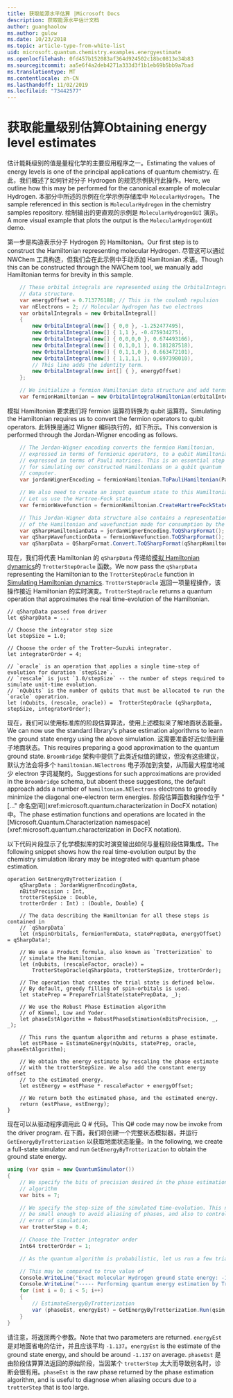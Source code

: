 ```yaml
---
title: 获取能源水平估算 |Microsoft Docs
description: 获取能源水平估计文档
author: guanghaolow
ms.author: gulow
ms.date: 10/23/2018
ms.topic: article-type-from-white-list
uid: microsoft.quantum.chemistry.examples.energyestimate
ms.openlocfilehash: 0fd457b152083af364d924502c18bc0813e34b83
ms.sourcegitcommit: aa5e6f4a2deb4271a333d3f1b1eb69b5bb9a7bad
ms.translationtype: MT
ms.contentlocale: zh-CN
ms.lasthandoff: 11/02/2019
ms.locfileid: "73442577"
---
```

# <a name="obtaining-energy-level-estimates"></a><span data-ttu-id="5f871-103">获取能量级别估算</span><span class="sxs-lookup"><span data-stu-id="5f871-103">Obtaining energy level estimates</span></span>
<span data-ttu-id="5f871-104">估计能耗级别的值是量程化学的主要应用程序之一。</span><span class="sxs-lookup"><span data-stu-id="5f871-104">Estimating the values of energy levels is one of the principal applications of quantum chemistry.</span></span> <span data-ttu-id="5f871-105">在此，我们概述了如何针对分子 Hydrogen 的规范示例执行此操作。</span><span class="sxs-lookup"><span data-stu-id="5f871-105">Here, we outline how this may be performed for the canonical example of molecular Hydrogen.</span></span> <span data-ttu-id="5f871-106">本部分中所述的示例在化学示例存储库中 `MolecularHydrogen`。</span><span class="sxs-lookup"><span data-stu-id="5f871-106">The sample referenced in this section is `MolecularHydrogen` in the chemistry samples repository.</span></span> <span data-ttu-id="5f871-107">绘制输出的更直观的示例是 `MolecularHydrogenGUI` 演示。</span><span class="sxs-lookup"><span data-stu-id="5f871-107">A more visual example that plots the output is the `MolecularHydrogenGUI` demo.</span></span>

<span data-ttu-id="5f871-108">第一步是构造表示分子 Hydrogen 的 Hamiltonian。</span><span class="sxs-lookup"><span data-stu-id="5f871-108">Our first step is to construct the Hamiltonian representing molecular Hydrogen.</span></span> <span data-ttu-id="5f871-109">尽管这可以通过 NWChem 工具构造，但我们会在此示例中手动添加 Hamiltonian 术语。</span><span class="sxs-lookup"><span data-stu-id="5f871-109">Though this can be constructed through the NWChem tool, we manually add Hamiltonian terms for brevity in this sample.</span></span>

```csharp
    // These orbital integrals are represented using the OrbitalIntegral
    // data structure.
    var energyOffset = 0.713776188; // This is the coulomb repulsion
    var nElectrons = 2; // Molecular hydrogen has two electrons
    var orbitalIntegrals = new OrbitalIntegral[]
    {
        new OrbitalIntegral(new[] { 0,0 }, -1.252477495),
        new OrbitalIntegral(new[] { 1,1 }, -0.475934275),
        new OrbitalIntegral(new[] { 0,0,0,0 }, 0.674493166),
        new OrbitalIntegral(new[] { 0,1,0,1 }, 0.181287518),
        new OrbitalIntegral(new[] { 0,1,1,0 }, 0.663472101),
        new OrbitalIntegral(new[] { 1,1,1,1 }, 0.697398010),
        // This line adds the identity term.
        new OrbitalIntegral(new int[] { }, energyOffset)
    };

    // We initialize a fermion Hamiltonian data structure and add terms to it.
    var fermionHamiltonian = new OrbitalIntegralHamiltonian(orbitalIntegrals).ToFermionHamiltonian();
```

<span data-ttu-id="5f871-110">模拟 Hamiltonian 要求我们将 fermion 运算符转换为 qubit 运算符。</span><span class="sxs-lookup"><span data-stu-id="5f871-110">Simulating the Hamiltonian requires us to convert the fermion operators to qubit operators.</span></span> <span data-ttu-id="5f871-111">此转换是通过 Wigner 编码执行的，如下所示。</span><span class="sxs-lookup"><span data-stu-id="5f871-111">This conversion is performed through the Jordan-Wigner encoding as follows.</span></span>

```csharp
    // The Jordan-Wigner encoding converts the fermion Hamiltonian, 
    // expressed in terms of fermionic operators, to a qubit Hamiltonian,
    // expressed in terms of Pauli matrices. This is an essential step
    // for simulating our constructed Hamiltonians on a qubit quantum
    // computer.
    var jordanWignerEncoding = fermionHamiltonian.ToPauliHamiltonian(Pauli.QubitEncoding.JordanWigner);

    // We also need to create an input quantum state to this Hamiltonian.
    // Let us use the Hartree-Fock state.
    var fermionWavefunction = fermionHamiltonian.CreateHartreeFockState(nElectrons);

    // This Jordan-Wigner data structure also contains a representation 
    // of the Hamiltonian and wavefunction made for consumption by the Q# operations.
    var qSharpHamiltonianData = jordanWignerEncoding.ToQSharpFormat();
    var qSharpWavefunctionData = fermionWavefunction.ToQSharpFormat();
    var qSharpData = QSharpFormat.Convert.ToQSharpFormat(qSharpHamiltonianData, qSharpWavefunctionData);
```

<span data-ttu-id="5f871-112">现在，我们将代表 Hamiltonian 的 `qSharpData` 传递给[模拟 Hamiltonian dynamics](xref:microsoft.quantum.libraries.standard.algorithms)的 `TrotterStepOracle` 函数。</span><span class="sxs-lookup"><span data-stu-id="5f871-112">We now pass the `qSharpData` representing the Hamiltonian to the `TrotterStepOracle` function in [Simulating Hamiltonian dynamics](xref:microsoft.quantum.libraries.standard.algorithms).</span></span> <span data-ttu-id="5f871-113">`TrotterStepOracle` 返回一项量程操作，该操作接近 Hamiltonian 的实时演变。</span><span class="sxs-lookup"><span data-stu-id="5f871-113">`TrotterStepOracle` returns a quantum operation that approximates the real time-evolution of the Hamiltonian.</span></span>

```qsharp
// qSharpData passed from driver
let qSharpData = ... 

// Choose the integrator step size
let stepSize = 1.0;

// Choose the order of the Trotter—Suzuki integrator.
let integratorOrder = 4;

// `oracle` is an operation that applies a single time-step of evolution for duration `stepSize`.
// `rescale` is just `1.0/stepSize` -- the number of steps required to simulate unit-time evolution.
// `nQubits` is the number of qubits that must be allocated to run the `oracle` operatrion.
let (nQubits, (rescale, oracle)) =  TrotterStepOracle (qSharpData, stepSize, integratorOrder);
```

<span data-ttu-id="5f871-114">现在，我们可以使用标准库的阶段估算算法，使用上述模拟来了解地面状态能量。</span><span class="sxs-lookup"><span data-stu-id="5f871-114">We can now use the standard library's phase estimation algorithms to learn the ground state energy using the above simulation.</span></span> <span data-ttu-id="5f871-115">这需要准备好近似值到量子地面状态。</span><span class="sxs-lookup"><span data-stu-id="5f871-115">This requires preparing a good approximation to the quantum ground state.</span></span> <span data-ttu-id="5f871-116">`Broombridge` 架构中提供了此类近似值的建议，但没有这些建议，默认方法会将多个 `hamiltonian.NElectrons` 电子添加到贪婪，从而最大程度地减少 electron 字词凝聚的。</span><span class="sxs-lookup"><span data-stu-id="5f871-116">Suggestions for such approximations are provided in the `Broombridge` schema, but absent these suggestions, the default approach adds a number of `hamiltonian.NElectrons` electrons to  greedily minimize the diagonal one-electron term energies.</span></span> <span data-ttu-id="5f871-117">阶段估算函数和操作位于 " [..." 命名空间](xref:microsoft.quantum.characterization in DocFX notation)中。</span><span class="sxs-lookup"><span data-stu-id="5f871-117">The phase estimation functions and operations are located in the [Microsoft.Quantum.Characterization namespace](xref:microsoft.quantum.characterization in DocFX notation).</span></span>

<span data-ttu-id="5f871-118">以下代码片段显示了化学模拟库的实时演变输出如何与量程阶段估算集成。</span><span class="sxs-lookup"><span data-stu-id="5f871-118">The following snippet shows how the real time-evolution output by the chemistry simulation library may be integrated with quantum phase estimation.</span></span>

```qsharp
operation GetEnergyByTrotterization (
    qSharpData : JordanWignerEncodingData, 
    nBitsPrecision : Int, 
    trotterStepSize : Double, 
    trotterOrder : Int) : (Double, Double) {
    
    // The data describing the Hamiltonian for all these steps is contained in
    // `qSharpData`
    let (nSpinOrbitals, fermionTermData, statePrepData, energyOffset) = qSharpData!;
    
    // We use a Product formula, also known as `Trotterization` to
    // simulate the Hamiltonian.
    let (nQubits, (rescaleFactor, oracle)) = 
        TrotterStepOracle(qSharpData, trotterStepSize, trotterOrder);
    
    // The operation that creates the trial state is defined below.
    // By default, greedy filling of spin-orbitals is used.
    let statePrep = PrepareTrialState(statePrepData, _);
    
    // We use the Robust Phase Estimation algorithm
    // of Kimmel, Low and Yoder.
    let phaseEstAlgorithm = RobustPhaseEstimation(nBitsPrecision, _, _);
    
    // This runs the quantum algorithm and returns a phase estimate.
    let estPhase = EstimateEnergy(nQubits, statePrep, oracle, phaseEstAlgorithm);
    
    // We obtain the energy estimate by rescaling the phase estimate
    // with the trotterStepSize. We also add the constant energy offset
    // to the estimated energy.
    let estEnergy = estPhase * rescaleFactor + energyOffset;
    
    // We return both the estimated phase, and the estimated energy.
    return (estPhase, estEnergy);
}
```

<span data-ttu-id="5f871-119">现在可以从驱动程序调用此 Q # 代码。</span><span class="sxs-lookup"><span data-stu-id="5f871-119">This Q# code may now be invoke from the driver program.</span></span> <span data-ttu-id="5f871-120">在下面，我们将创建一个完整状态模拟器，并运行 `GetEnergyByTrotterization` 以获取地面状态能量。</span><span class="sxs-lookup"><span data-stu-id="5f871-120">In the following, we create a full-state simulator and run `GetEnergyByTrotterization` to obtain the ground state energy.</span></span>

```csharp
using (var qsim = new QuantumSimulator())
{
    // We specify the bits of precision desired in the phase estimation 
    // algorithm
    var bits = 7;

    // We specify the step-size of the simulated time-evolution. This needs to
    // be small enough to avoid aliasing of phases, and also to control the
    // error of simulation.
    var trotterStep = 0.4;

    // Choose the Trotter integrator order
    Int64 trotterOrder = 1;

    // As the quantum algorithm is probabilistic, let us run a few trials.

    // This may be compared to true value of
    Console.WriteLine("Exact molecular Hydrogen ground state energy: -1.137260278.\n");
    Console.WriteLine("----- Performing quantum energy estimation by Trotter simulation algorithm");
    for (int i = 0; i < 5; i++)
    {
        // EstimateEnergyByTrotterization
        var (phaseEst, energyEst) = GetEnergyByTrotterization.Run(qsim, qSharpData, bits, trotterStep, trotterOrder).Result;
    }
}
```

<span data-ttu-id="5f871-121">请注意，将返回两个参数。</span><span class="sxs-lookup"><span data-stu-id="5f871-121">Note that two parameters are returned.</span></span> <span data-ttu-id="5f871-122">`energyEst` 是对地面省电的估计，并且应该平均 `-1.137`。</span><span class="sxs-lookup"><span data-stu-id="5f871-122">`energyEst` is the estimate of the ground state energy, and should be around `-1.137` on average.</span></span> <span data-ttu-id="5f871-123">`phaseEst` 是由阶段估算算法返回的原始阶段，当因某个 `trotterStep` 太大而导致别名时，诊断会很有用。</span><span class="sxs-lookup"><span data-stu-id="5f871-123">`phaseEst` is the raw phase returned by the phase estimation algorithm, and is useful to diagnose when aliasing occurs due to a `trotterStep` that is too large.</span></span>
